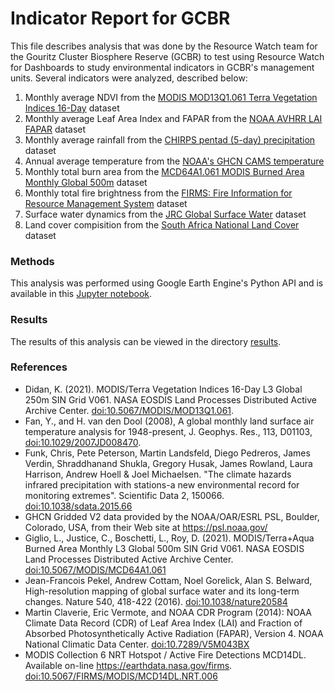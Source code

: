 # Indicator Report for GCBR
This file describes analysis that was done by the Resource Watch team for the Gouritz Cluster Biosphere Reserve (GCBR) to test using Resource Watch for Dashboards to study environmental indicators in GCBR's management units. Several indicators were analyzed, described below:

1. Monthly average NDVI from the [MODIS MOD13Q1.061 Terra Vegetation Indices 16-Day](https://developers.google.com/earth-engine/datasets/catalog/MODIS_061_MOD13Q1) dataset
2. Monthly average Leaf Area Index and FAPAR from the [NOAA AVHRR LAI FAPAR](https://developers.google.com/earth-engine/datasets/catalog/NOAA_CDR_AVHRR_LAI_FAPAR_V5) dataset
3. Monthly average rainfall from the [CHIRPS pentad (5-day) precipitation](https://developers.google.com/earth-engine/datasets/catalog/UCSB-CHG_CHIRPS_PENTAD) dataset
4. Annual average temperature from the [NOAA's GHCN CAMS temperature](https://psl.noaa.gov/data/gridded/data.ghcncams.html)
5. Monthly total burn area from the [MCD64A1.061 MODIS Burned Area Monthly Global 500m](https://developers.google.com/earth-engine/datasets/catalog/MODIS_061_MCD64A1) dataset
6. Monthly total fire brightness from the [FIRMS: Fire Information for Resource Management System](https://developers.google.com/earth-engine/datasets/catalog/FIRMS) dataset
7. Surface water dynamics from the [JRC Global Surface Water](https://developers.google.com/earth-engine/datasets/catalog/JRC_GSW1_4_GlobalSurfaceWater) dataset
8. Land cover compisition from the [South Africa National Land Cover](https://egis.environment.gov.za/sa_national_land_cover_datasets) dataset



### Methods
This analysis was performed using Google Earth Engine's Python API and is available in this [Jupyter notebook](https://github.com/resource-watch/blog-analysis/blob/req_024_gcbr_indicator_report/req_024_gcbr_indicator_report/GCBR_Indicator_Report.ipynb).

### Results
The results of this analysis can be viewed in the directory [results](https://github.com/resource-watch/blog-analysis/tree/req_024_gcbr_indicator_report/req_024_gcbr_indicator_report/results).

### References
- Didan, K. (2021). MODIS/Terra Vegetation Indices 16-Day L3 Global 250m SIN Grid V061. NASA EOSDIS Land Processes Distributed Active Archive Center. [doi:10.5067/MODIS/MOD13Q1.061](https://doi.org/10.5067/MODIS/MOD13Q1.061).
- Fan, Y., and H. van den Dool (2008), A global monthly land surface air temperature analysis for 1948-present, J. Geophys. Res., 113, D01103, [doi:10.1029/2007JD008470](https://doi.org/10.1029/2007JD008470).
- Funk, Chris, Pete Peterson, Martin Landsfeld, Diego Pedreros, James Verdin, Shraddhanand Shukla, Gregory Husak, James Rowland, Laura Harrison, Andrew Hoell & Joel Michaelsen. "The climate hazards infrared precipitation with stations-a new environmental record for monitoring extremes". Scientific Data 2, 150066. [doi:10.1038/sdata.2015.66](https://doi.org/10.1038/sdata.2015.66)
- GHCN Gridded V2 data provided by the NOAA/OAR/ESRL PSL, Boulder, Colorado, USA, from their Web site at https://psl.noaa.gov/ 
- Giglio, L., Justice, C., Boschetti, L., Roy, D. (2021). MODIS/Terra+Aqua Burned Area Monthly L3 Global 500m SIN Grid V061. NASA EOSDIS Land Processes Distributed Active Archive Center. [doi:10.5067/MODIS/MCD64A1.061](https://doi.org/10.5067/MODIS/MCD64A1.061)
- Jean-Francois Pekel, Andrew Cottam, Noel Gorelick, Alan S. Belward, High-resolution mapping of global surface water and its long-term changes. Nature 540, 418-422 (2016). [doi:10.1038/nature20584](https://doi.org/10.1038/nature20584)
- Martin Claverie, Eric Vermote, and NOAA CDR Program (2014): NOAA Climate Data Record (CDR) of Leaf Area Index (LAI) and Fraction of Absorbed Photosynthetically Active Radiation (FAPAR), Version 4. NOAA National Climatic Data Center. [doi:10.7289/V5M043BX](https://doi.org/10.7289/V5M043BX)
- MODIS Collection 6 NRT Hotspot / Active Fire Detections MCD14DL. Available on-line https://earthdata.nasa.gov/firms. [doi:10.5067/FIRMS/MODIS/MCD14DL.NRT.006](https://doi.org/10.5067/FIRMS/MODIS/MCD14DL.NRT.006)

